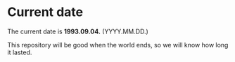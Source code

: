 # Current date

The current date is **1993.09.04.** (YYYY.MM.DD.)

This repository will be good when the world ends, so we will know how long it lasted.